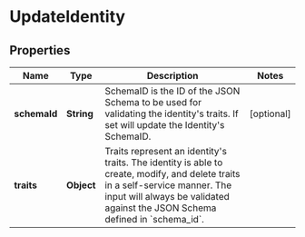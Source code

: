 

# UpdateIdentity

## Properties

Name | Type | Description | Notes
------------ | ------------- | ------------- | -------------
**schemaId** | **String** | SchemaID is the ID of the JSON Schema to be used for validating the identity&#39;s traits. If set will update the Identity&#39;s SchemaID. |  [optional]
**traits** | **Object** | Traits represent an identity&#39;s traits. The identity is able to create, modify, and delete traits in a self-service manner. The input will always be validated against the JSON Schema defined in &#x60;schema_id&#x60;. | 



